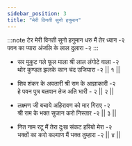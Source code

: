 ```yaml
---
sidebar_position: 3
title: "मेरी विनती सुनो हनुमान"
---
```


:::note टेर
मेरी विनती सुनो हनुमान धरु मैं तेर ध्यान -२ <br/>
पवन का प्यारा अंजलि के लाल दुलारा -२
:::

- सर मुकुट गले फूल माला श्री लाल लंगोटे वाला -२ <br/>
  थोर कुण्डल झलके कान चंद उजियारा -२ || १ ||

- शिव शंकर के अवतारी श्री राम के आज्ञाकारी -२ <br/>
  हे पवन पुत्र बलवान तेज अति भारी - २ || २ ||

- लक्ष्मण जी बचाये अहिरावण को मार गिराए -२ <br/>
  श्री राम के भक्त सुजान करो निस्तार -२ || ३ ||

- नित नाम रटू मैं तेरा दुःख संकट हरियो मेरा -२ <br/>
  भक्तों का करो कल्याण मैं भक्त तुम्हारा -२ || ४ ||
